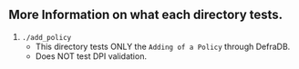 ## More Information on what each directory tests.


1) `./add_policy`
    - This directory tests ONLY the `Adding of a Policy` through DefraDB.
    - Does NOT test DPI validation.
